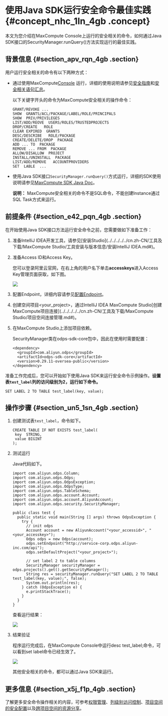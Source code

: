# 使用Java SDK运行安全命令最佳实践 {#concept_nhc_1ln_4gb .concept}

本文为您介绍在MaxCompute Console上运行的安全相关的命令，如何通过Java SDK接口的SecurityManager.runQuery\(\)方法实现运行的最佳实践。

## 背景信息 {#section_apv_rqn_4gb .section}

用户运行安全相关的命令有以下两种方式：

-   通过使用MaxCompute[Console](../../../../../cn.zh-CN/工具及下载/客户端.md#) 运行，详细的使用说明请参见[安全指南](../../../../../cn.zh-CN/安全指南/安全功能详解/目标用户.md#)和[安全相关语句汇总](../../../../../cn.zh-CN/安全指南/安全功能详解/项目空间的安全配置.md#)。

    以下关键字开头的命令为MaxCompute安全相关的操作命令：

    ```language-sql
    GRANT/REVOKE ...
    SHOW  GRANTS/ACL/PACKAGE/LABEL/ROLE/PRINCIPALS
    SHOW  PRIV/PRIVILEGES
    LIST/ADD/REOVE  USERS/ROLES/TRUSTEDPROJECTS
    DROP/CREATE   ROLE
    CLEAR EXPIRED  GRANTS
    DESC/DESCRIBE   ROLE/PACKAGE
    CREATE/DELETE/DROP  PACKAGE
    ADD ... TO  PACKAGE
    REMOVE ... FROM  PACKAGE
    ALLOW/DISALLOW  PROJECT
    INSTALL/UNINSTALL  PACKAGE
    LIST/ADD/REMOVE   ACCOUNTPROVIDERS
    SET  LABLE  ...
    ```

-   使用Java SDK接口`SecurityManager.runQuery()`方式运行，详细的SDK使用说明请参见[MaxCompute SDK Java Doc](http://www.javadoc.io/doc/com.aliyun.odps/odps-sdk-core/0.29.11-oversea-public?spm=a2c4e.11153940.blogcont686985.22.57a97573bI8DuQ&file=0.29.11-oversea-public)。

    **说明：** MaxCompute安全相关的命令不是SQL命令，不能创建Instance通过SQL Task方式来运行。


## 前提条件 {#section_e42_pqn_4gb .section}

在开始使用Java SDK接口方法运行安全命令之前，您需要做如下准备工作：

1.  准备IntelliJ IDEA开发工具，请参见[安装Studio](../../../../../cn.zh-CN/工具及下载/MaxCompute Studio/工具安装与版本信息/安装IntelliJ IDEA.md#)。
2.  准备Access ID和Access Key。

    您可以登录阿里云官网，在右上角的用户名下单击**accesskeys**进入Access Key管理页面获取，如下图。

    ![](http://static-aliyun-doc.oss-cn-hangzhou.aliyuncs.com/assets/img/120378/154864683838210_zh-CN.png)

3.  配置Endpoint，详细内容请参见[配置Endpoint](../../../../../cn.zh-CN/准备工作/配置Endpoint.md#)。
4.  创建空间项目<your\_project\>，通过IntelliJ IDEA MaxCompute Studio[创建MaxCompute项目连接](../../../../../cn.zh-CN/工具及下载/MaxCompute Studio/项目空间连接管理.md#)。
5.  在MaxCompute Studio上添加项目依赖。

    SecurityManager类在odps-sdk-core包中，因此在使用时需要配置：

    ```language-xml
    <dependency>
      <groupId>com.aliyun.odps</groupId>
      <artifactId>odps-sdk-core</artifactId>
      <version>0.29.11-oversea-public</version>
    </dependency>
    ```


准备工作完成后，您可以开始如下使用Java SDK来运行安全命令示例操作。**设置表`test_label`列的访问级别为2，运行如下命令。**

```
SET LABEL 2 TO TABLE test_label(key, value);
```

## 操作步骤 {#section_un5_1sn_4gb .section}

1.  创建测试表`test_label`，命令如下。

    ```
    CREATE TABLE IF NOT EXISTS test_label(
     key  STRING,
     value BIGINT
    );
    ```

2.  测试运行

    Java代码如下。

    ```language-java
    import com.aliyun.odps.Column;
    import com.aliyun.odps.Odps;
    import com.aliyun.odps.OdpsException;
    import com.aliyun.odps.OdpsType;
    import com.aliyun.odps.TableSchema;
    import com.aliyun.odps.account.Account;
    import com.aliyun.odps.account.AliyunAccount;
    import com.aliyun.odps.security.SecurityManager;
    
    public class test {
      public static void main(String [] args) throws OdpsException {
        try {
          // init odps
          Account account = new AliyunAccount("<your_accessid>", "<your_accesskey>");
          Odps odps = new Odps(account);
          odps.setEndpoint("http://service-corp.odps.aliyun-inc.com/api");
          odps.setDefaultProject("<your_project>");
    
          // set label 2 to table columns
          SecurityManager securityManager = odps.projects().get().getSecurityManager();
          String res = securityManager.runQuery("SET LABEL 2 TO TABLE test_label(key, value);", false);
          System.out.println(res);
        } catch (OdpsException e) {
          e.printStackTrace();
        }
      }
    }
    ```

    查看运行结果：

    ![](http://static-aliyun-doc.oss-cn-hangzhou.aliyuncs.com/assets/img/120378/154864683838175_zh-CN.png)

3.  结果验证

    程序运行完成后，在MaxCompute Console中运行desc test\_label;命令，可以看到set label命令已经生效了。

    ![](http://static-aliyun-doc.oss-cn-hangzhou.aliyuncs.com/assets/img/120378/154864683838189_zh-CN.png)

    其他安全相关的命令，都可以通过Java SDK来运行。


## 更多信息 {#section_x5j_f1p_4gb .section}

了解更多安全命令操作相关的内容，可参考[权限管理](../../../../../cn.zh-CN/安全指南/安全功能详解/用户及授权管理/授权.md#)、[列级别访问控制](../../../../../cn.zh-CN/安全指南/安全功能详解/列级别访问控制.md#)、[项目空间的安全配置](../../../../../cn.zh-CN/安全指南/安全功能详解/项目空间的安全配置.md#)以及[跨项目空间的资源分享](../../../../../cn.zh-CN/安全指南/安全功能详解/跨项目空间的资源分享/基于Package的跨项目空间的资源分享.md#)。


